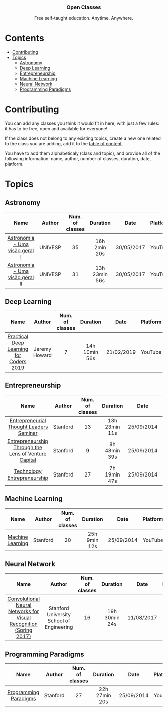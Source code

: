 <h3 align="center">Open Classes</h3>
<p align="center">
  Free self-taught education. Anytime. Anywhere.
</p>

# Contents
- [Contributing](#contributing)
- [Topics](#topics)
  - [Astronomy](#astronomy)
  - [Deep Learning](#deep-learning)
  - [Entrepreneurship](#entrepreneurship)
  - [Machine Learning](#machine-learning)
  - [Neural Network](#neural-network)
  - [Programming Paradigms](#programming-paradigms)

# Contributing
You can add any classes you think it would fit in here, with just a few rules: it has to be free, open and available for everyone!

If the class does not belong to any existing topics, create a new one related to the class you are adding, add it to the [table of content](#contents).

You have to add them alphabeticaly (class and topic), and provide all of the following information: name, author, number of classes, duration, date, platform.

# Topics

## Astronomy
| Name | Author | Num. of classes | Duration | Date | Platform |
| :---: | :---: | :---: | :---: | :---: | :---: |
| [Astronomia - Uma visão geral I](https://www.youtube.com/playlist?list=PLxI8Can9yAHd7kUPviBHxr-49QEl7PRXR) | UNIVESP | 35 | 16h 2min 20s | 30/05/2017 | YouTube |
| [Astronomia - Uma visão geral II](https://www.youtube.com/playlist?list=PLxI8Can9yAHfJ2sGxMii8mJ6maoCj9AtU) | UNIVESP | 31 | 13h 23min 56s | 30/05/2017 | YouTube |

## Deep Learning
| Name | Author | Num. of classes | Duration | Date | Platform |
| :---: | :---: | :---: | :---: | :---: | :---: |
| [Practical Deep Learning for Coders 2019](https://www.youtube.com/playlist?list=PLfYUBJiXbdtSIJb-Qd3pw0cqCbkGeS0xn) | Jeremy Howard | 7 | 14h 10min 56s | 21/02/2019 | YouTube |

## Entrepreneurship
| Name | Author | Num. of classes | Duration | Date | Platform |
| :---: | :---: | :---: | :---: | :---: | :---: |
| [Entrepreneurial Thought Leaders Seminar](https://www.youtube.com/playlist?list=PLE6D47E886AC2C62A) | Stanford | 13 | 13h 23min 11s | 25/09/2014 | YouTube |
| [Entrepreneurship Through the Lens of Venture Capital](https://www.youtube.com/playlist?list=PLD4B36B6CAFD3E907) | Stanford | 9 | 8h 48min 39s | 25/09/2014 | YouTube |
| [Technology Entrepreneurship](https://www.youtube.com/playlist?list=PLF6C0319C607DEDC1) | Stanford | 27 | 7h 19min 47s | 25/09/2014 | YouTube |

## Machine Learning
| Name | Author | Num. of classes | Duration | Date | Platform |
| :---: | :---: | :---: | :---: | :---: | :---: |
| [Machine Learning](https://www.youtube.com/playlist?list=PLA89DCFA6ADACE599) | Stanford | 20 | 25h 9min 12s | 25/09/2014 | YouTube |

## Neural Network
| Name | Author | Num. of classes | Duration | Date | Platform |
| :---: | :---: | :---: | :---: | :---: | :---: |
| [Convolutional Neural Networks for Visual Recognition (Spring 2017)](https://www.youtube.com/playlist?list=PL3FW7Lu3i5JvHM8ljYj-zLfQRF3EO8sYv) | Stanford University School of Engineering | 16 | 19h 30min 24s | 11/08/2017 | YouTube |

## Programming Paradigms
| Name | Author | Num. of classes | Duration | Date | Platform |
| :---: | :---: | :---: | :---: | :---: | :---: |
| [Programming Paradigms](https://www.youtube.com/playlist?list=PL9D558D49CA734A02) | Stanford | 27 | 22h 27min 20s | 25/09/2014 | YouTube |
